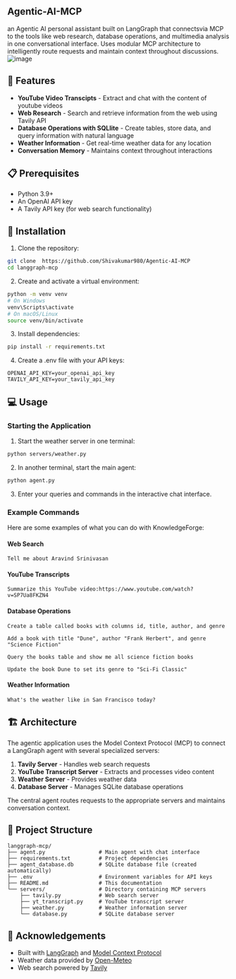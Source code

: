 ## Agentic-AI-MCP
an Agentic AI personal assistant built on LangGraph that connectsvia MCP to the tools like web research, database operations, and multimedia analysis in one conversational interface. Uses modular MCP architecture to intelligently route requests and maintain context throughout discussions.
![image](https://github.com/user-attachments/assets/738e1b20-d8b8-46aa-8613-f6220dd350fc)


## 🚀 Features

- **YouTube Video Transcipts** - Extract and chat with the content of youtube videos
- **Web Research** - Search and retrieve information from the web using Tavily API
- **Database Operations with SQLlite** - Create tables, store data, and query information with natural language
- **Weather Information** - Get real-time weather data for any location
- **Conversation Memory** - Maintains context throughout interactions

## 📋 Prerequisites

- Python 3.9+
- An OpenAI API key
- A Tavily API key (for web search functionality)

## 🔧 Installation

1. Clone the repository:
```bash
git clone  https://github.com/Shivakumar980/Agentic-AI-MCP
cd langgraph-mcp
```

2. Create and activate a virtual environment:
```bash
python -m venv venv
# On Windows
venv\Scripts\activate
# On macOS/Linux
source venv/bin/activate
```

3. Install dependencies:
```bash
pip install -r requirements.txt
```

4. Create a .env file with your API keys:
```
OPENAI_API_KEY=your_openai_api_key
TAVILY_API_KEY=your_tavily_api_key
```

## 💻 Usage

### Starting the Application

1. Start the weather server in one terminal:
```bash
python servers/weather.py
```

2. In another terminal, start the main agent:
```bash
python agent.py
```

3. Enter your queries and commands in the interactive chat interface.

### Example Commands

Here are some examples of what you can do with KnowledgeForge:

#### Web Search
```
Tell me about Aravind Srinivasan
```

#### YouTube Transcripts
```
Summarize this YouTube video:https://www.youtube.com/watch?v=SP7Ua8FKZN4
```

#### Database Operations
```
Create a table called books with columns id, title, author, and genre
```

```
Add a book with title "Dune", author "Frank Herbert", and genre "Science Fiction"
```

```
Query the books table and show me all science fiction books
```

```
Update the book Dune to set its genre to "Sci-Fi Classic"
```

#### Weather Information
```
What's the weather like in San Francisco today?
```

## 🏗️ Architecture
The agentic application uses the Model Context Protocol (MCP) to connect a LangGraph agent with several specialized servers:

1. **Tavily Server** - Handles web search requests
2. **YouTube Transcript Server** - Extracts and processes video content
4. **Weather Server** - Provides weather data
5. **Database Server** - Manages SQLite database operations

The central agent routes requests to the appropriate servers and maintains conversation context.

## 📁 Project Structure

```
langgraph-mcp/
├── agent.py                 # Main agent with chat interface
├── requirements.txt         # Project dependencies
├── agent_database.db        # SQLite database file (created automatically)
├── .env                     # Environment variables for API keys
├── README.md                # This documentation
└── servers/                 # Directory containing MCP servers
    ├── tavily.py            # Web search server
    ├── yt_transcript.py     # YouTube transcript server
    ├── weather.py           # Weather information server
    └── database.py          # SQLite database server
```

## 🙏 Acknowledgements

- Built with [LangGraph](https://github.com/langchain-ai/langgraph) and [Model Context Protocol](https://github.com/anthropics/anthropic-cookbook/tree/main/mcp)
- Weather data provided by [Open-Meteo](https://open-meteo.com/)
- Web search powered by [Tavily](https://tavily.com/)

